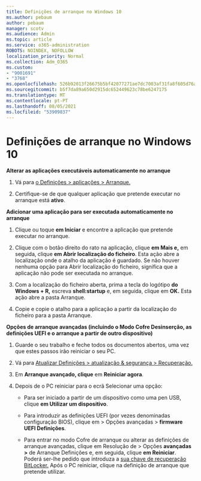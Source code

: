 ```yaml
---
title: Definições de arranque no Windows 10
ms.author: pebaum
author: pebaum
manager: scotv
ms.audience: Admin
ms.topic: article
ms.service: o365-administration
ROBOTS: NOINDEX, NOFOLLOW
localization_priority: Normal
ms.collection: Adm_O365
ms.custom:
- "9001691"
- "3768"
ms.openlocfilehash: 526b92013f26675b5bf42077271ae7dc7003af31fa8f605d76aea92e0ccabfa1
ms.sourcegitcommit: b5f7da89a650d2915dc652449623c78be6247175
ms.translationtype: MT
ms.contentlocale: pt-PT
ms.lasthandoff: 08/05/2021
ms.locfileid: "53909837"
---
```

# <a name="startup-settings-in-windows-10"></a>Definições de arranque no Windows 10

**Alterar as aplicações executáveis automaticamente no arranque**

1. Vá para [o Definições > aplicações > Arranque.](ms-settings:startupapps?activationSource=GetHelp)

2. Certifique-se de que qualquer aplicação que pretende executar no arranque está **ativo**.

**Adicionar uma aplicação para ser executada automaticamente no arranque**

1. Clique ou toque **em Iniciar** e encontre a aplicação que pretende executar no arranque.

2. Clique com o botão direito do rato na aplicação, clique **em Mais e,** em seguida, clique **em Abrir localização do ficheiro**. Esta ação abre a localização onde o atalho da aplicação é guardado. Se não houver nenhuma opção para Abrir localização do ficheiro, significa que a aplicação não pode ser executada no arranque.

3. Com a localização do ficheiro aberta, prima a tecla do logótipo **do Windows + R,** escreva **shell:startup** e, em seguida, clique em **OK.** Esta ação abre a pasta Arranque.

4. Copie e copie o atalho para a aplicação a partir da localização do ficheiro para a pasta Arranque.

**Opções de arranque avançadas (incluindo o Modo Cofre Desinserção, as definições UEFI e o arranque a partir de outro dispositivo)**

1. Guarde o seu trabalho e feche todos os documentos abertos, uma vez que estes passos irão reiniciar o seu PC.

2. Vá para [Atualizar Definições > atualização & segurança > Recuperação.](ms-settings:recovery?activationSource=GetHelp)

3. Em **Arranque avançado, clique** em **Reiniciar agora**. 

4. Depois de o PC reiniciar para o ecrã Selecionar uma opção:

    - Para ser iniciado a partir de um dispositivo como uma pen USB, clique **em Utilizar um dispositivo**.

    - Para introduzir as definições UEFI (por vezes denominadas configuração BIOS), clique em > Opções avançadas > **firmware UEFI Definições**. 

    - Para entrar no modo Cofre de arranque ou alterar as definições de arranque avançadas, clique em Resolução de > Opções **avançadas >** de Arranque Definições e, em seguida, clique **em Reiniciar**. Poderá ser-lhe pedido que introduza a [sua chave de recuperação BitLocker.](https://support.microsoft.com/help/4026181/windows-10-find-my-bitlocker-recovery-key) Após o PC reiniciar, clique na definição de arranque que pretende utilizar.